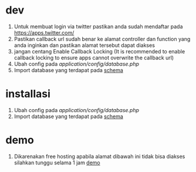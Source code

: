 # dev
1. Untuk membuat login via twitter pastikan anda sudah mendaftar pada https://apps.twitter.com/
2. Pastikan callback url sudah benar ke alamat controller dan function yang anda inginkan dan pastikan alamat tersebut dapat diakses
3. jangan centang Enable Callback Locking (It is recommended to enable callback locking to ensure apps cannot overwrite the callback url)
4. Ubah config pada _application/config/database.php_
5. Import database yang terdapat pada [schema](https://github.com/cieplie/loket/tree/master/db)

# installasi
1. Ubah config pada _application/config/database.php_
2. Import database yang terdapat pada [schema](https://github.com/cieplie/loket/tree/master/db)

# demo
1. Dikarenakan free hosting apabila alamat dibawah ini tidak bisa diakses silahkan tunggu selama 1 jam 
[demo](http://dannyerry83.000webhostapp.com/loket)
